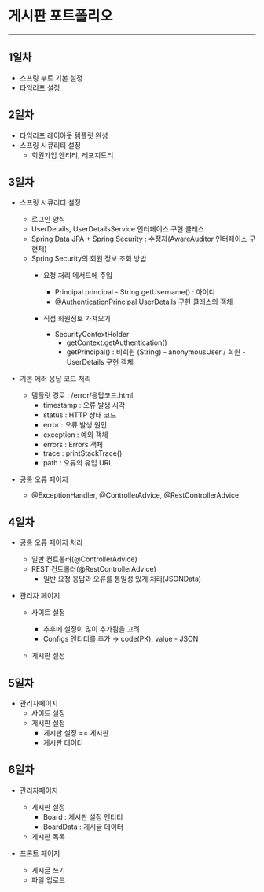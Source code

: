 # 게시판 포트폴리오
* * *
## 1일차
* 스프링 부트 기본 설정
* 타임리프 설정


## 2일차
* 타임리프 레이아웃 템플릿 완성
* 스프링 시큐리티 설정
    - 회원가입 엔티티, 레포지토리

## 3일차
* 스프링 시큐리티 설정
    - 로그인 양식
    - UserDetails, UserDetailsService 인터페이스 구현 클래스
    - Spring Data JPA + Spring Security : 수정자(AwareAuditor 인터페이스 구현체)
    - Spring Security의 회원 정보 조회 방법
      - 요청 처리 메서드에 주입
        - Principal principal - String getUsername() : 아이디
        - @AuthenticationPrincipal UserDetails 구현 클래스의 객체
      
      - 직접 회원정보 가져오기
        - SecurityContextHolder
          - getContext.getAuthentication()
          - getPrincipal() : 비회원 (String) - anonymousUser / 회원 - UserDetails 구현 객체
           


* 기본 에러 응답 코드 처리
    - 템플릿 경로 : /error/응답코드.html
      - timestamp : 오류 발생 시각
      - status : HTTP 상태 코드
      - error : 오류 발생 원인
      - exception : 예외 객체
      - errors : Errors 객체
      - trace : printStackTrace()
      - path : 오류의 유입 URL

  
* 공통 오류 페이지
    - @ExceptionHandler, @ControllerAdvice, @RestControllerAdvice


## 4일차
* 공통 오류 페이지 처리
    - 일반 컨트롤러(@ControllerAdvice)
    - REST 컨트롤러(@RestControllerAdvice)
      - 일반 요청 응답과 오류를 통일성 있게 처리(JSONData)
      

* 관리자 페이지
    - 사이트 설정
      - 추후에 설정이 많이 추가됨을 고려
      - Configs 엔티티를 추가 → code(PK), value - JSON

    - 게시판 설정


## 5일차
* 관리자페이지
    - 사이트 설정
    - 게시판 설정
      - 게시판 설정 == 게시판 
      - 게시판 데이터


## 6일차
* 관리자페이지
    - 게시판 설정
      - Board : 게시판 설정 엔티티
      - BoardData : 게시글 데이터
    - 게시판 목록


* 프론트 페이지
    - 게시글 쓰기
    - 파일 업로드
